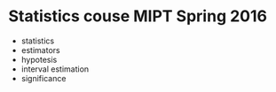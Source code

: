 # Statistics couse MIPT Spring 2016
+ statistics
+ estimators
+ hypotesis
+ interval estimation
+ significance
